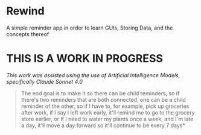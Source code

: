 # Rewind
A simple reminder app in order to learn GUIs, Storing Data, and the concepts thereof

# THIS IS A WORK IN PROGRESS











*This work was assisted using the use of Artificial Intelligence Models, specifically Claude Sonnet 4.0*

> The end goal is to make it so there can be child reminders, so if there's two reminders that are both connected, one can be a child reminder of the other, so if I have to, for example, pick up groceries after work, if I say I left work early, it'll remind me to go to the grocery store earlier, or If I need to water my plants once a week, and I'm late a day, it'll move a day forward so it'll continue to be every 7 days* 